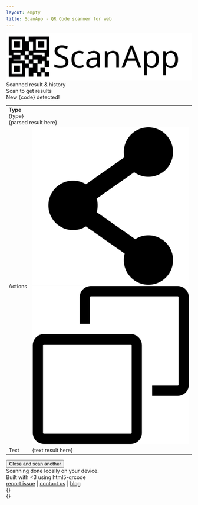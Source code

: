 ```yaml
---
layout: empty
title: ScanApp - QR Code scanner for web
---
```

<link rel="canonical" href="https://scanapp.org"/>
<link rel="stylesheet" href="/assets/app.css">

<div id="scanapp-container">
    <div id="scanner">
        <div id="logo">
            <img src="/assets/svg/scanapp.svg" />
        </div>
        <div id="reader"></div>
    </div>
    <div id="workspace">
        <div id="worspace-header">
            Scanned result & history
        </div>
        <div id="no-result-container">Scan to get results</div>
        <div id="new-scanned-result">
            <div class="header">
                New <span id="scan-result-code-type">{code}</span> detected!
            </div>
            <div class="section">
                <div class="image" id="scan-result-image"></div>
                <div class="data">
                    <table id="result_table">
                        <tr>
                            <!-- <td>Parsed</td> -->
                            <td colspan="2">
                                <div>
                                    <div class="badge">
                                        <div class="badge-icon">
                                            <span><b>Type</b></span>
                                        </div>
                                        <div class="badge-text">
                                            <span id="scan-result-badge-body">{type}</span>
                                        </div>
                                    </div>
                                </div>
                                <div id="scan-result-parsed">{parsed result here}</div>
                            </td>
                        </tr>
                        <tr>
                            <td>Actions</td>
                            <td>
                                <img class="action_image" id="action-share" 
                                    src="./assets/svg/share-svgrepo-com.svg">
                                <img class="action_image" id="action-copy" 
                                    src="./assets/svg/copy-svgrepo-com.svg">
                            </td>
                        </tr>
                        <tr>
                            <td>Text</td>
                            <td>
                                <div id="scan-result-text">{text result here}</div>
                            </td>
                        </tr>
                    </table>
                    <div id="body-footer">
                        <button id="scan-result-close">Close and scan another</button>
                    </div>
                </div>
                <div class="footer">
                    Scanning done locally on your device.
                    <br>
                    Built with <3 using html5-qrcode
                    <br>
                    <a href="https://github.com/scanapp-org/scanapp-org.github.io/issues/new">report issue</a> |
                    <a href="https://minhazav.dev">contact us</a> | 
                    <a href="https://blog.minhazav.dev">blog</a>
                </div>
            </div>
        </div>
    </div>
</div>


<div class="banners-container">
  <div class="banners">
    <div class="banner error">
      <div class="banner-icon"><i data-eva="alert-circle-outline" data-eva-fill="#ffffff" data-eva-height="48" data-eva-width="48"></i></div>
      <div class="banner-message" id="banner-error-message">{}</div>
      <div class="banner-close" onclick="hideBanners()"><i data-eva="close-outline" data-eva-fill="#ffffff"></i></div>
    </div>
    <div class="banner success">
      <div class="banner-icon"><i data-eva="checkmark-circle-outline" data-eva-fill="#ffffff" data-eva-height="48" data-eva-width="48"></i></div>
      <div class="banner-message" id="banner-success-message">{}</div>
      <div class="banner-close" onclick="hideBanners()"><i data-eva="close-outline" data-eva-fill="#ffffff"></i></div>
    </div>
  </div>
</div>

<!-- Scripts -->
<script src="https://unpkg.com/eva-icons" onload="eva.replace()"></script>
<script src="/assets/js/html5-qrcode.min.js"></script>
<script src="/assets/js/app.js"></script>